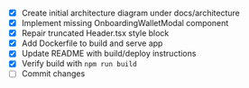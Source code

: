 - [x] Create initial architecture diagram under docs/architecture
- [x] Implement missing OnboardingWalletModal component
- [x] Repair truncated Header.tsx style block
- [x] Add Dockerfile to build and serve app
- [x] Update README with build/deploy instructions
- [x] Verify build with `npm run build`
- [ ] Commit changes
